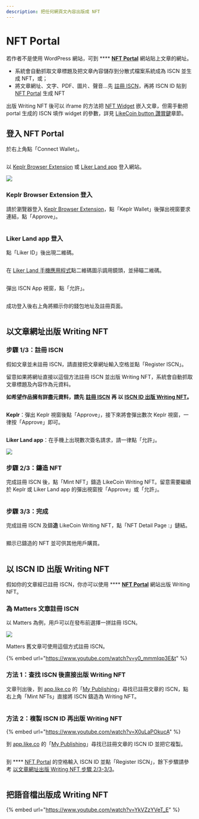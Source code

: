 ```yaml
---
description: 把任何網頁文內容出版成 NFT
---
```


# NFT Portal

若作者不是使用 WordPress 網站，可到 **** [**NFT Portal**](https://app.like.co/nft/url) 網站貼上文章的網址。

* 系統會自動抓取文章標題及把文章內容儲存到分散式檔案系統成為 ISCN 並生成 NFT，或；
* 將文章網址、文字、PDF、圖片、聲音…先 [註冊 ISCN](../decentralized-publishing/app.like.co.md)，再將 ISCN ID 貼到 [NFT Portal](https://app.like.co/nft/url) 生成 NFT

出版 Writing NFT 後可以 iframe 的方法把 [NFT Widget](nft-widget.md) 嵌入文章，但需手動把 portal 生成的 ISCN 填作 widget 的參數，詳見 [LikeCoin button 讚賞鍵](../../user-guide/creator/)章節。

## 登入 NFT Portal

於右上角點「Connect Wallet」。

<figure><img src="../../.gitbook/assets/NFT Portal 0.png" alt=""><figcaption></figcaption></figure>

以 [Keplr Browser Extension](../wallet/keplr/) 或 [Liker Land app](../../user-guide/liker-id/register-with-keplr.md) 登入網站。

![](<../../.gitbook/assets/NFT Portal 1.png>)

### **Keplr Browser Extension 登入**

請於瀏覽器登入 [Keplr Browser Extension](../wallet/keplr/)，點「Keplr Wallet」後彈出視窗要求連結，點「Approve」。

<figure><img src="../../.gitbook/assets/NFT Portal 1a.png" alt=""><figcaption></figcaption></figure>

### Liker Land app 登入

點「Liker ID」後出現二維碼。

<figure><img src="../../.gitbook/assets/NFT Portal 1b.png" alt=""><figcaption></figcaption></figure>

在 [Liker Land 手機應用程式](../../user-guide/liker-land/download.md)點二維碼圖示調用鏡頭，並掃瞄二維碼。

<figure><img src="../../.gitbook/assets/NFT Portal 1c.png" alt=""><figcaption></figcaption></figure>

彈出 ISCN App 視窗，點「允許」。

<figure><img src="../../.gitbook/assets/NFT Portal 1d.png" alt=""><figcaption></figcaption></figure>

成功登入後右上角將顯示你的錢包地址及註冊頁面。

<figure><img src="../../.gitbook/assets/NFT Portal 1e.png" alt=""><figcaption></figcaption></figure>

## 以文章網址出版 Writing NFT

### 步驟 1/3：註冊 ISCN

假如文章並未註冊 ISCN，請直接把文章網址輸入空格並點「Register ISCN」。

留意如果將網址直接以這個方法註冊 ISCN 並出版 Writing NFT，系統會自動抓取文章標題及內容作為元資料。

**如希望作品擁有詳盡元資料，請先** [**註冊 ISCN**](../decentralized-publishing/app.like.co.md) **再 以** [**ISCN ID 出版 Writing NFT**](nft-portal.md#yi-iscn-id-chu-ban-writing-nft)**。**

<figure><img src="../../.gitbook/assets/NFT Portal 2.png" alt=""><figcaption></figcaption></figure>

**Keplr**：彈出 Keplr 視窗後點「Approve」，接下來將會彈出數次 Keplr 視窗，一律按「Approve」即可。

<figure><img src="../../.gitbook/assets/NFT Portal 3.png" alt=""><figcaption></figcaption></figure>

**Liker Land app**：在手機上出現數次簽名請求，請一律點「允許」。

![](<../../.gitbook/assets/NFT Portal 3a.png>)

### 步驟 2/3：鑄造 NFT

完成註冊 ISCN 後，點「Mint NFT」鑄造 LikeCoin Writing NFT。留意需要繼續於 Keplr 或 Liker Land app 的彈出視窗按「Approve」或「允許」。

<figure><img src="../../.gitbook/assets/NFT Portal 4.png" alt=""><figcaption></figcaption></figure>

### 步驟 3/3：完成

完成註冊 ISCN 及鑄**造** LikeCoin Writing NFT，點「NFT Detail Page :」鏈結。

<figure><img src="../../.gitbook/assets/NFT Portal 5.png" alt=""><figcaption></figcaption></figure>

顯示已鑄造的 NFT 並可供其他用戶購買。

<figure><img src="../../.gitbook/assets/NFT Portal 6.png" alt=""><figcaption></figcaption></figure>

## 以 ISCN ID 出版 Writing NFT

假如你的文章經已註冊 ISCN，你亦可以使用 **** [**NFT Portal**](https://app.like.co/nft/url) 網站出版 Writing NFT。

### 為 Matters 文章註冊 ISCN

以 Matters 為例，用戶可以在發布前選擇一拼註冊 ISCN。

![](<../../.gitbook/assets/NFT Portal ISCN 1 (1).png>)

Matters 舊文章可使用這個方式註冊 ISCN。

{% embed url="https://www.youtube.com/watch?v=y0_mmmIqp3E&t" %}

### 方法 1：查找 ISCN 後直接出版 Writing NFT

文章刊出後，到 [app.like.co](https://app.like.co/) 的「[My Publishing](https://app.like.co/works)」尋找已註冊文章的 ISCN，點右上角「Mint NFTs」直接將 ISCN 鑄造為 Writing NFT。

<figure><img src="../../.gitbook/assets/NFT Portal ISCN 4.png" alt=""><figcaption></figcaption></figure>

### 方法 2：複製 ISCN ID 再出版 Writing NFT

{% embed url="https://www.youtube.com/watch?v=X0uLaPOkucA" %}

到 [app.like.co](https://app.like.co/) 的「[My Publishing](https://app.like.co/works)」尋找已註冊文章的 ISCN ID 並把它複製。

<figure><img src="../../.gitbook/assets/NFT Portal ISCN 2.png" alt=""><figcaption></figcaption></figure>

到 **** [NFT Portal](https://app.like.co/nft/url) 的空格輸入 ISCN ID 並點「Register ISCN」，餘下步驟請參考 [以文章網址出版 Writing NFT 步驟 2/3-3/3](nft-portal.md#yi-wen-zhang-wang-zhi-chu-ban-writing-nft)。

<figure><img src="../../.gitbook/assets/NFT Portal ISCN 3.png" alt=""><figcaption></figcaption></figure>

## 把語音檔出版成 Writing NFT

{% embed url="https://www.youtube.com/watch?v=YkVZzYVeT_E" %}
